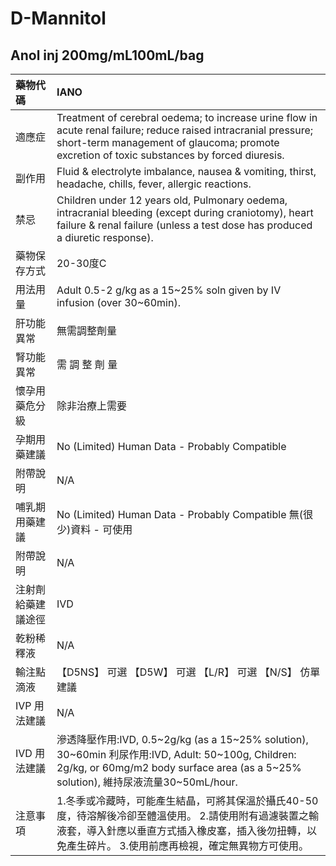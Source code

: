 # D-Mannitol

## Anol inj 200mg/mL100mL/bag

| 藥物代碼 | IANO |
| :--- | :--- |
| 適應症 | Treatment of cerebral oedema; to increase urine flow in acute renal failure; reduce raised intracranial pressure; short-term management of glaucoma; promote excretion of toxic substances by forced diuresis. |
| 副作用 | Fluid & electrolyte imbalance, nausea & vomiting, thirst, headache, chills, fever, allergic reactions. |
| 禁忌 | Children under 12 years old, Pulmonary oedema, intracranial bleeding \(except during craniotomy\), heart failure & renal failure \(unless a test dose has produced a diuretic response\). |
| 藥物保存方式 | 20-30度C |
| 用法用量 | Adult 0.5-2 g/kg as a 15~25% soln given by IV infusion \(over 30~60min\). |
| 肝功能異常 | 無需調整劑量 |
| 腎功能異常 | 需 調 整 劑 量 |
| 懷孕用藥危分級 | 除非治療上需要 |
| 孕期用藥建議 | No \(Limited\) Human Data - Probably Compatible |
| 附帶說明 | N/A |
| 哺乳期用藥建議 | No \(Limited\) Human Data - Probably Compatible 無\(很少\)資料 - 可使用 |
| 附帶說明 | N/A |
| 注射劑給藥建議途徑 | IVD |
| 乾粉稀釋液 | N/A |
| 輸注點滴液 | 【D5NS】 可選  【D5W】 可選  【L/R】 可選  【N/S】 仿單建議 |
| IVP 用法建議 | N/A |
| IVD 用法建議 | 滲透降壓作用:IVD, 0.5~2g/kg \(as a 15~25% solution\), 30~60min 利尿作用:IVD, Adult: 50~100g, Children: 2g/kg, or 60mg/m2 body surface area \(as a 5~25% solution\), 維持尿液流量30~50mL/hour. |
| 注意事項 | 1.冬季或冷藏時，可能產生結晶，可將其保溫於攝氏40-50度，待溶解後冷卻至體溫使用。 2.請使用附有過濾裝置之輸液套，導入針應以垂直方式插入橡皮塞，插入後勿扭轉，以免產生碎片。 3.使用前應再檢視，確定無異物方可使用。 |

